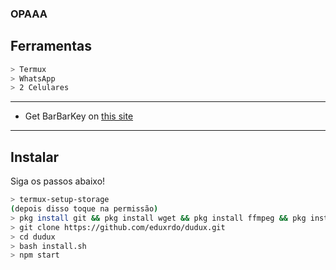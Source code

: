 ### OPAAA

## Ferramentas

```bash
> Termux
> WhatsApp
> 2 Celulares
```

---


- Get BarBarKey on [this site](https://mhankbarbar.tech)

---

## Instalar
Siga os passos abaixo!

```bash
> termux-setup-storage
(depois disso toque na permissão)
> pkg install git && pkg install wget && pkg install ffmpeg && pkg install nodejs-lts
> git clone https://github.com/eduxrdo/dudux.git
> cd dudux
> bash install.sh
> npm start
```
